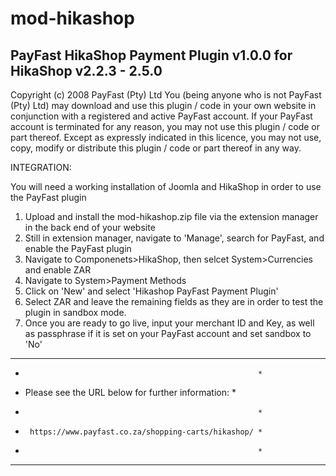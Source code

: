 mod-hikashop
============
PayFast HikaShop Payment Plugin v1.0.0 for HikaShop v2.2.3 - 2.5.0
------------------------------------------------------------------
Copyright (c) 2008 PayFast (Pty) Ltd
You (being anyone who is not PayFast (Pty) Ltd) may download and use this plugin / code in your own website in conjunction with a registered and active PayFast account. If your PayFast account is terminated for any reason, you may not use this plugin / code or part thereof.
Except as expressly indicated in this licence, you may not use, copy, modify or distribute this plugin / code or part thereof in any way.

INTEGRATION:

You will need a working installation of Joomla and HikaShop in order to use the PayFast plugin

1. Upload and install the mod-hikashop.zip file via the extension manager in the back end of your website
2. Still in extension manager, navigate to 'Manage', search for PayFast, and enable the PayFast plugin
3. Navigate to Componenets>HikaShop, then selcet System>Currencies and enable ZAR
3. Navigate to System>Payment Methods
4. Click on 'New' and select 'Hikashop PayFast Payment Plugin'
5. Select ZAR and leave the remaining fields as they are in order to test the plugin in sandbox mode.
6. Once you are ready to go live, input your merchant ID and Key, as well as passphrase if it is set on your PayFast account and set sandbox to 'No'


***********************************************************
*                                                         *
*    Please see the URL below for further information:    *
*                                                         *
*      https://www.payfast.co.za/shopping-carts/hikashop/ *
*                                                         *
***********************************************************